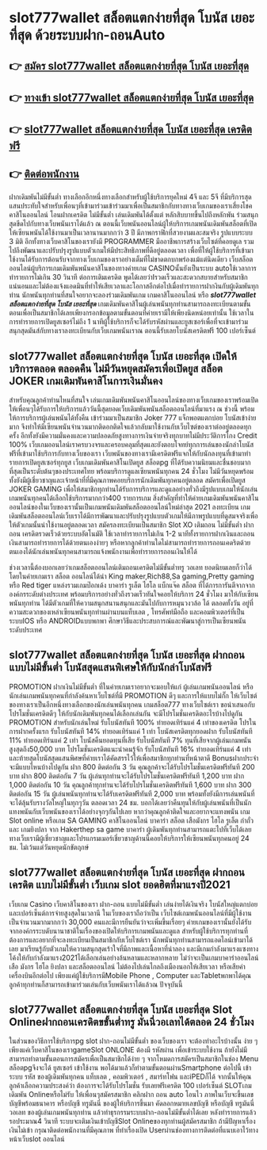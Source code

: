 # slot777wallet สล็อตแตกง่ายที่สุด โบนัส เยอะที่สุด  ด้วยระบบฝาก-ถอนAuto

## 👉 [สมัคร slot777wallet สล็อตแตกง่ายที่สุด โบนัส เยอะที่สุด](https://slot777wallet.com/)
## 👉 [ทางเข้า slot777wallet สล็อตแตกง่ายที่สุด โบนัส เยอะที่สุด](https://slot777wallet.com/)
## 👉 [slot777wallet สล็อตแตกง่ายที่สุด โบนัส เยอะที่สุด เครดิตฟรี](https://slot777wallet.com/)
## 👉 [ติดต่อพนักงาน](https://slot777wallet.com/)


ฝากเดิมพันไม่มีขั้นต่ำ  ทางเลือกอีกหนึ่งทางเลือกสำหรับผู้ใช้บริการยุคใหม่ 4จี และ 5จี ที่มีบริการสุดแสนประทับใจสำหรับเพื่อนๆที่เข้ามาร่วมเข้าร่วมมาเพื่อเป็นสมาชิกกับทางทางเว็บเกมของเราเสี่ยงโชค คาสิโนออนไลน์ โอนฝากเครดิต ไม่มีขั้นต่ำ เล่นเดิมพันได้ตั้งแต่ หลักสิบบาทขึ้นไปถึงหลักพัน ร่วมสนุก สุดขีดไปกับทางเว็บพนันเราได้แล้ว ณ ตอนนี้เว็บพนันออนไลน์ผู้ให้บริการเกมพนันเดิมพันสล็อตที่เปิดให้เซียนพนันได้ใช้งานมาเป็นเวลานานมากกว่า 3 ปี มีภาพกราฟิกที่สวยงามและสมจริง รูปแบบระบบ 3 มิติ
อีกทั้งทางเว็บคาสิโนของเรายังมี  PROGRAMMER มืออาชีพการสร้างเว็บไซต์ที่คอยดูเล  รวมไปถึงพัฒนาและปรับปรุงรูปแบบตัวเกมให้มีประสิทธิภาพที่ดีอยู่ตลอดเวลา เพื่อที่ให้ผู้ใช้บริการที่เข้ามาใช้งานได้รับการต้อนรับจากทางเว็บเกมของเราอย่างเต็มที่ไม่ขาดตกบกพร่องแม้แต่นิดเดียว เว็บสล็อตออนไลน์ผู้บริการเกมเดิมพันพนันคาสิโนของทางค่ายเกม CASINOนั้นยังเป็นระบบ autoใช้เวลาการทำรายการไม่เกิน 30 วินาที ต่อการเติมเครดิต พูดได้เลยว่าIรวดเร็วและสะดวกสบายสำหรับสมาชิกแน่นอนและไม่ต้องแจ้งแอดมินที่ทำให้เสียเวลาและโอกาสอีกต่อไปเมื่อทำรายการฝากงินกับผู้เดิมพันทุกท่าน
นักพนันทุกท่านที่สนใจอยากจะลองร่วมเดิมพันเกม เกมคาสิโนออนไลน์ หรือ ***slot777wallet สล็อตแตกง่ายที่สุด โบนัส เยอะที่สุด*** เกมเดิมพันคาสิโนผู้เล่นพนันทุกท่านสามารถลงทะเบียนตามขั้นตอนเพื่อเป็นสมาชิกได้เลยเพียงกรอกข้อมูลตามขั้นตอนที่ค่ายเรามีให้เพียงนิดหน่อยเท่านั้น ใช้เวลาในการทำรายการเปิดยูสเซอร์ไม่ถึง 1 นาทีผู้ใช้บริการก็จะได้รับรหัสผ่านและยูสเซอร์เพื่อที่จะเข้ามาร่วมสนุกสุดมันส์กับทางเราลงทะเบียนกับเว็บเกมพนันเราณ ตอนนี้รับเลยโบนัสเครดิตฟรี 100 เปอร์เซ็นต์

## slot777wallet สล็อตแตกง่ายที่สุด โบนัส เยอะที่สุด เปิดให้บริการตลอด ตลอดคืน ไม่มีวันหยุดสมัครเพื่อเปิดยูส สล็อต JOKER เกมเดิมพันคาสิโนการเงินมั่นคง

สำหรับคุณลูกค้าท่านไหนที่สนใจ เล่นเกมเดิมพันพนันคาสิโนออนไลน์ของทางเว็บเกมของเราพร้อมเปิดให้เพื่อนๆได้รับการให้บริการแล้ววันนี้สุดยอดเว็บเดิมพันพนันสล็อตออนไลน์ที่มาแรง ณ ช่วงนี้ พร้อมให้การบริการผู้เล่นพนันได้ทั้งคืน เข้าร่วมมาเป็นสมาชิก Joker 777 แจ็กพอตแตกบ่อย โบนัสเข้าง่ายมาก จึงทำให้มีเซียนพนันจำนวนมากติดอกติดใจแล้วกลับมาใช้งานกับเว็บไซต์ของเราต่ออยู่ตลอดทุกครั้ง อีกทั้งยังมีความมั่นคงและความปลอดภัยสูงทางการเงินจ่ายจริงทุกบาทไม่มีประวัติการโกง Credit 100% เว็บเกมออนไลน์เราครบวงจรและครอบคลุมที่สุดและยังตอบโจทย์ทุกการเล่นของนักล่าโบนัสฟรีที่เข้ามาใช้บริการกับทางเว็บของเรา
เว็บพนันของทางเรามีเครดิตฟรีแจกให้กับนักลงทุนที่เข้ามาทำรายการเปิดยูสเซอร์ทุกยูส เว็บเกมเดิมพันคาสิโนเปิดยูส สล็อตpg ที่ได้รับความนิยมและชื่นชอบมากที่สุดเป็นระดับต้นๆของประเทศไทย พร้อมบริการดูแลเซียนพนันทุกคน 24 ชั่วโมง ไม่มีวันหยุดพร้อมทั้งยังมีผู้เชี่ยวชาญและเจ้าหน้าที่ที่มีคุณภาพคอยบริการนักเดิมพันทุกคนอยู่ตลอด สมัครเพื่อเปิดยูส JOKER GAMING เพื่อให้สมาชิกทุกท่านได้รับการบริการและดูแลอย่างทั่วถึงมีรูปแบบเกมให้นักเล่นเกมพนันทุกคนได้เลือกใช้บริการมากกว่า400 รายการเกม
สิ่งสำคัญที่ทำให้ค่ายเกมเดิมพันพนันคาสิโนออนไลน์ของในเว็บของเรานั้นเป็นเกมพนันเดิมพันสล็อตออนไลน์ใหม่ล่าสุด 2021 ลงทะเบียน  เกมเดิมพันสล็อตออนไลน์เว็บเราได้มีการพัฒนาและปรับปรุงรูปแบบตัวเกมให้มีภาพรูปแบบที่ดูสมจจริงเพื่อให้ตัวเกมนั้นน่าใช้งานอยู่ตลอดเวลา สมัครลงทะเบียนเป็นสมาชิก Slot XO เติมถอน ไม่มีขั้นต่ำ ฝาก ถอน เครดิตรวดเร็วด้วยระบบอัตโนมัติ ใช้เวลาทำรายการไม่เกิน 1-2 นาทีทั้งรายการฝากเงินและถอนเงินสามารถทำรายการได้ด้วยตนเองง่ายๆ หรือหากลูกค้าท่านใดไม่สามารถทำรายการถอนเคดริตด้วยตนเองได้นักเล่นพนันทุกคนสามารถแจ้งพนักงานเพื่อทำรายการถอนเงินให้ได้

ช่วงเวลานี้ต้องบอกเลยว่าเกมสล็อตออนไลน์เติมถอนเครดิตไม่มีขั้นต่ำทรู วอเลท ยอดนิยมเลยก็ว่าได้โดยในค่ายเกมเรา สล็อต ออนไลน์ได้นำ  King maker,Rich88,Sa gaming,Pretty gaming  หรือ Red tiger แหล่งรวมเกมป๊อกเด้ง บาคาร่า รูเล็ต ไฮโล แบ็กแจ๊ค สล็อต ที่ได้การการันตีจากจากองค์กรระดับต่างประเทศ พร้อมบริการอย่างทั่วถึงรวดเร็วทันใจคอยให้บริการ 24 ชั่วโมง มาให้กับเซียนพนันทุกท่าน ได้มีตัวเกมที่ให้ความสนุกสนานสนุกและมันไปกับการหมุนวงวล้อ ได้ ตลอดทั้งวัน อยู่ที่ความสะดวกของเหล่าเซียนพนันทุกท่านผ่านบนแท็บเลต , โทรศัพท์มือถือ และคอมพิวเตอร์ที่เป็นระบบIOS หรือ ANDROIDแบบพกพา ศึกษาวิธีและประสบการณ์และพัฒนาสู่การเป็นเซียนพนันระดับประเทศ

## slot777wallet สล็อตแตกง่ายที่สุด โบนัส เยอะที่สุด ฝากถอน แบบไม่มีขั้นต่ำ โบนัสสุดแสนพิเศษให้กับนักล่าโบนัสฟรี

 PROMOTION  ฝากเงินไม่มีขั้นต่ำ ที่ในค่ายเกมเราอยากจะมอบให้แก่  ผู้เล่นเกมพนันออนไลน์ หรือนักเล่นเกมพนันทุกคนที่กำลังค้นหาเว็บไซต์ที่มี  PROMOTION ดีๆ และการให้แบบไม่กั๊ก ให้เว็บไซต์ของทางเราเป็นอีกหนึ่งทางเลือกของนักเล่นพนันทุกคน เกมสล็อต777 ทางเว็บไซต์เรา ขอนำเสนอกับโปรโมชั่นเครดิตดีๆ ให้กับนักเดิมพันทุกคนได้เลือกเล่นกัน จะมีโปรโมชั่นเครดิตอะไรบ้างไปดูกัน
 PROMOTION สำหรับนักเล่นใหม่ รับโบนัสทันที 100% ทำยอดเทิร์นแค่ 4 เท่าของเครดิต
โปรในการฝากครั้งแรก รับโบนัสทันที 14% ทำยอดเทิร์นแค่ 1 เท่า
โบนัสเครดิตทุกยอดฝาก รับโบนัสทันที 11% ทำยอดเทิร์นแค่ 2 เท่า
โบนัสคืนยอดทุนที่เสีย รับโบนัสทันที 7% ทุนที่เสียจากผู้เล่นเกมพนัน สูงสุดถึง50,000 บาท
โปรโมชั่นเครดิตแนะนำคนรู้จัก รับโบนัสทันที 16% ทำยอดเทิร์นแค่ 4 เท่า
และท้ายสุดโบนัสสุดแสนพิศษที่ค่ายเราได้คัดสรรไว้ให้เพื่อสมาชิกทุกท่านที่หน้าตาดี Bonusฝากประจำ จะมีแบบไหนบ้างไปดูกัน
ฝาก 800 ติดต่อกัน 3 วัน คุณลูกค้าจะได้รับโปรโมชั่นเครดิตฟรีทันที 200 บาท
ฝาก 800 ติดต่อกัน 7 วัน ผู้เล่นทุกท่านจะได้รับโปรโมชั่นเครดิตฟรีทันที 1,200 บาท
ฝาก 1,000 ติดต่อกัน 10 วัน คุณลูกค้าทุกท่านจะได้รับโปรโมชั่นเครดิตฟรีทันที 1,600 บาท
ฝาก 300 ติดต่อกัน 15 วัน ผู้เล่นพนันทุกท่านจะได้รับเครดิตฟรีทันที 2,000 บาท
พร้อมทั้งยังมีการเล่นพนันที่จะได้ลุ้นรับรางวัลใหญ่ในทุกๆวัน ตลอดเวลา 24 ชม. บอกได้เลยว่าคืนทุนให้กับผู้เล่นพนันที่เป็นนักแทงพนันกับเว็บพนันของเราได้อย่างจุกๆกันไปเลย หากว่าคุณลูกค้าติดใจและอยากจะแทงพนัน เกม Slot online หรือเกม SA GAMING คาสิโนออนไลน์ บาคาร่า สล็อต เสือมังกร ไฮโล รูเล็ต กำถั่ว และ เกมยิงปลา จาก Hakerthep sa game บาคาร่า ผู้เดิมพันทุกท่านสามารถแตะไปที่เว็บได้เลย ทางเว็บเรามีผู้เชี่ยวชาญและโปรแกรมเมอร์เชี่ยวชาญด้านนี้คอยให้บริการให้เซียนพนันทุกคนอยู่ 24 ชม. ไม่เว้นแต่วันหยุดนักขัตฤกษ์

## slot777wallet สล็อตแตกง่ายที่สุด โบนัส เยอะที่สุด ฝากถอนเครดิต แบบไม่มีขั้นต่ำ  เว็บเกม slot ยอดฮิตที่มาแรงปี2021

เว็บเกม Casino เว็บคาสิโนของเรา ฝาก-ถอน แบบไม่มีขั้นต่ำ เล่นง่ายได้เงินจริง โบนัสใหญ่แตกบ่อยและเปอร์เซ็นต์การจ่ายสูงสุดในเวลานี ในเว็บของเราถือว่าเป็น เว็บไซต์เกมพนันออนไลน์ที่มีผู้ใช้งานเป็นจำนวนมากมากกว่า 30,000 คนและมีการยืนยันว่าจะเพิ่มขึ้นเรื่อยๆ ค่ายเกมของเรานั้นยังได้รับจากองค์กรระบดับนานาชาติในเรื่องของเปิดให้บริการเกมพนันและดูแล สำหรับผู้ใช้บริการทุกท่านที่ต้องการและอยากที่จะลงทะเบียนเป็นสมาชิกกับเว็บไซต์เรา นักพนันทุกท่านสามารถแอดไลน์เข้ามาได้เลย
	มาเรียนรู้กับตัวเกมให้ความสนุกสุดเร้าใจที่มีภาพและเนื้อหาที่น่าลอง และมีเกมกำลังมาแรงแซงทางโค้งให้กับกำลังมาแรง2021ได้เลือกเล่นอย่างล้นหลามและหลากหลาย  ไม่ว่าจะเป็นเกมบาคาร่าออนไลน์ เสือ มังกร ไฮโล ยิงปลา และสล็อตออนไลน์ ไม่ต้องไปเล่นไกลถึงเมืองนอกให้เสียเวลา หรือเสียค่าเครื่องบินอีกต่อไป เพียงแค่ผู้ใช้บริการมีMobile Phone , Computer และTabletพกพาได้คุณลูกค้าทุกท่านก็สามารถเข้ามาร่วมเล่นกับเว็บพนันเราได้แล้วณ ปัจจุบันนี้

## slot777wallet สล็อตแตกง่ายที่สุด โบนัส เยอะที่สุด Slot Onlineฝากถอนเครดิตขขั้นต่ำทรู มันนี่วอเลทได้ตลอด 24 ชั่วโมง

ในส่วนของวิธีการใช้บริการpg slot ฝาก-ถอนไม่มีขั้นต่ำ ของเว็บของเรา จะต้องทำอะไรบ้างนั้น ง่าย ๆ เพียงแค่เว็บคาสิโนของเราgameSlot ONLONE ต้องมี รหัสผ่าน เพื่อเข้าระบบใช้งาน ถ้ายังไม่มีสามารถทำตามขั้นตอนการสมัครเพื่อเป็นสมาชิกได้ง่าย ๆ จากโหมดการสมัครเป็นสมาชิกในช่อง Menu สล็อตpgจึงจะได้ ยูสเซอร์ เข้าใช้งาน พอได้มาแล้วก็ทำตามขั้นตอนผ่านSmartphone ต่อไปนี้
เข้าระบบ รหัส  ของผู้เดิมพันทุกคน แท็บเลต , คอมพิวเตอร์ , สมาร์ทโฟน และiPEDก็ได้
จากนั้นให้คุณลูกค้าเลือกความประสงค์ว่า ต้องการจะได้รับโปรโมชั่น รับเลยฟรีเครดิต 100 เปอร์เซ็นต์  SLOTเกมเดิมพัน Onlineหรือไม่รับ
ให้เพื่อนๆสมัครสมาชิก คลิกฝาก ถอน auto โอนไว ภาพในเว็บจะขึ้นเลขบัญชีพร้อมธนาคาร หรือบัญชี ทรูมันนี่ ของผู้ให้บริการขึ้นมา
คัดลอกหมายเลขบัญชี หรือบัญชี  ทรูมันนี่ วอเลท ของผู้เล่นเกมพนันทุกท่าน แล้วทำธุรกรรมระบบฝาก-ถอนไม่มีขั้นต่ำได้เลย
หลังทำรายการแล้ว รอประมาณ4 วินาที ระบบจะเติมเงินเข้าบัญชีSlot Onlineของทุกท่านผู้สมัครสมาชิก
ถ้ามีปัญหาเรื่องเงินไม่เข้า กรุณาติดต่อพนักงานที่มีคุณภาพ ที่ทำเรื่องเปิด Userผ่านช่องทางการติดต่อที่แนบเอาไว้ทางหน้าเว็บslot ออนไลน์


